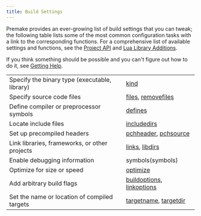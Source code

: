 ```yaml
---
title: Build Settings
---
```


Premake provides an ever-growing list of build settings that you can tweak; the following table lists some of the most common configuration tasks with a link to the corresponding functions. For a comprehensive list of available settings and functions, see the [Project API](project-api) and [Lua Library Additions](lua-library-additions).

If you think something should be possible and you can't figure out how to do it, see [Getting Help](getting-help).

|                                               |                      |
|-----------------------------------------------|----------------------|
| Specify the binary type (executable, library) | [kind](kind) |
| Specify source code files  | [files](files), [removefiles](files)  |
| Define compiler or preprocessor symbols   | [defines](defines)  |
| Locate include files | [includedirs](includedirs) |
| Set up precompiled headers | [pchheader](pchheader), [pchsource](pchsource) |
| Link libraries, frameworks, or other projects | [links](links), [libdirs](libdirs) |
| Enable debugging information | symbols(symbols) |
| Optimize for size or speed | [optimize](optimize) |
| Add arbitrary build flags | [buildoptions](buildoptions), [linkoptions](linkoptions) |
| Set the name or location of compiled targets | [targetname](targetname), [targetdir](targetdir) |

